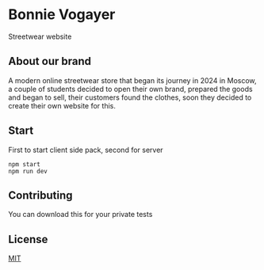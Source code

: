 # Bonnie Vogayer

Streetwear website

## About our brand

A modern online streetwear store that began its journey in 2024 in Moscow, a couple of students decided to open their own brand, prepared the goods and began to sell, their customers found the clothes, soon they decided to create their own website for this.

## Start
First to start client side pack, second for server
```React
npm start
npm run dev
```

## Contributing

You can download this for your private tests

## License

[MIT](https://choosealicense.com/licenses/mit/)
